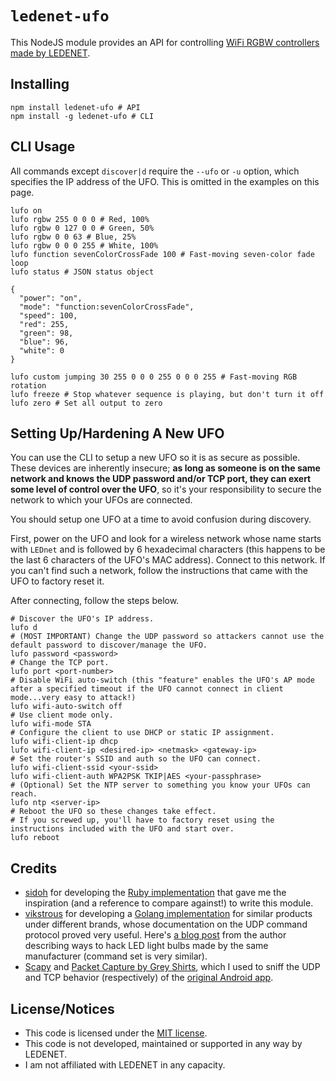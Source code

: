 # `ledenet-ufo`
This NodeJS module provides an API for controlling [WiFi RGBW controllers made by LEDENET](https://www.amazon.com/dp/B00MDKOSN0/).

## Installing

```
npm install ledenet-ufo # API
npm install -g ledenet-ufo # CLI
```

## CLI Usage
All commands except `discover|d` require the `--ufo` or `-u` option, which specifies the IP address of the UFO. This is omitted in the examples on this page.

```
lufo on
lufo rgbw 255 0 0 0 # Red, 100%
lufo rgbw 0 127 0 0 # Green, 50%
lufo rgbw 0 0 63 # Blue, 25%
lufo rgbw 0 0 0 255 # White, 100%
lufo function sevenColorCrossFade 100 # Fast-moving seven-color fade loop
lufo status # JSON status object

{
  "power": "on",
  "mode": "function:sevenColorCrossFade",
  "speed": 100,
  "red": 255,
  "green": 98,
  "blue": 96,
  "white": 0
}

lufo custom jumping 30 255 0 0 0 255 0 0 0 255 # Fast-moving RGB rotation
lufo freeze # Stop whatever sequence is playing, but don't turn it off
lufo zero # Set all output to zero
```

## Setting Up/Hardening A New UFO
You can use the CLI to setup a new UFO so it is as secure as possible. These devices are inherently insecure; **as long as someone is on the same network and knows the UDP password and/or TCP port, they can exert some level of control over the UFO**, so it's your responsibility to secure the network to which your UFOs are connected.

You should setup one UFO at a time to avoid confusion during discovery.

First, power on the UFO and look for a wireless network whose name starts with `LEDnet` and is followed by 6 hexadecimal characters (this happens to be the last 6 characters of the UFO's MAC address). Connect to this network. If you can't find such a network, follow the instructions that came with the UFO to factory reset it.

After connecting, follow the steps below.

```
# Discover the UFO's IP address.
lufo d
# (MOST IMPORTANT) Change the UDP password so attackers cannot use the default password to discover/manage the UFO.
lufo password <password>
# Change the TCP port.
lufo port <port-number>
# Disable WiFi auto-switch (this "feature" enables the UFO's AP mode after a specified timeout if the UFO cannot connect in client mode...very easy to attack!)
lufo wifi-auto-switch off
# Use client mode only.
lufo wifi-mode STA
# Configure the client to use DHCP or static IP assignment.
lufo wifi-client-ip dhcp
lufo wifi-client-ip <desired-ip> <netmask> <gateway-ip>
# Set the router's SSID and auth so the UFO can connect.
lufo wifi-client-ssid <your-ssid>
lufo wifi-client-auth WPA2PSK TKIP|AES <your-passphrase>
# (Optional) Set the NTP server to something you know your UFOs can reach.
lufo ntp <server-ip>
# Reboot the UFO so these changes take effect.
# If you screwed up, you'll have to factory reset using the instructions included with the UFO and start over.
lufo reboot
```

## Credits
- [sidoh](https://github.com/sidoh) for developing the [Ruby implementation](https://github.com/sidoh/ledenet_api) that gave me the inspiration (and a reference to compare against!) to write this module.
- [vikstrous](https://github.com/vikstrous) for developing a [Golang implementation](https://github.com/vikstrous/zengge-lightcontrol) for similar products under different brands, whose documentation on the UDP command protocol proved very useful. Here's [a blog post](https://blog.viktorstanchev.com/2015/12/20/the-many-attacks-on-zengge-wifi-lightbulbs/) from the author describing ways to hack LED light bulbs made by the same manufacturer (command set is very similar).
- [Scapy](http://scapy.readthedocs.io/en/latest/) and [Packet Capture by Grey Shirts](https://play.google.com/store/apps/details?id=app.greyshirts.sslcapture), which I used to sniff the UDP and TCP behavior (respectively) of the [original Android app](https://play.google.com/store/apps/details?id=com.Zengge.LEDWifiMagicHome).

## License/Notices
- This code is licensed under the [MIT license](LICENSE).
- This code is not developed, maintained or supported in any way by LEDENET.
- I am not affiliated with LEDENET in any capacity.
